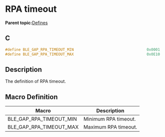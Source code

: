 # RPA timeout

**Parent topic:**[Defines](GUID-9781CD29-3C4B-41EE-8F98-355D2AA99482.md)

## C

```c
#define BLE_GAP_RPA_TIMEOUT_MIN                                 0x0001
#define BLE_GAP_RPA_TIMEOUT_MAX                                 0x0E10
```

## Description

The definition of RPA timeout.

## Macro Definition

|Macro|Description|
|-----|-----------|
|BLE\_GAP\_RPA\_TIMEOUT\_MIN|Minimum RPA timeout.|
|BLE\_GAP\_RPA\_TIMEOUT\_MAX|Maximum RPA timeout.|

